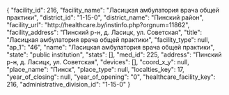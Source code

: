 {
    "facility_id": 216,
    "facility_name": "Ласицкая амбулатория врача общей практики",
    "district_id": "1-15-0",
    "district_name": "Пинский район",
    "facility_url": "http:\/\/healthcare.by\/instinfo.php?orgnum=11862",
    "facility_address": "Пинский р-н, д. Ласицк,  ул. Советская",
    "title": "Ласицкая амбулатория врача общей практики",
    "facility_type": null,
    "ap_1": "46",
    "name": "Ласицкая амбулатория врача общей практики",
    "state": "public institution",
    "stats": [],
    "med_id": 225,
    "address": "Пинский р-н, д. Ласицк,  ул. Советская",
    "devices": [],
    "coord_x_y": null,
    "place_name": "Пинск",
    "place_type": null,
    "localties_key": 17,
    "year_of_closing": null,
    "year_of_opening": "0",
    "healthcare_facility_key": 216,
    "administrative_division_id": "1-15-0"
}